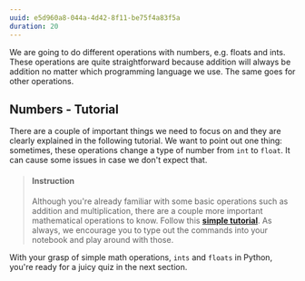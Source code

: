 ```yaml
---
uuid: e5d960a8-044a-4d42-8f11-be75f4a83f5a
duration: 20
---
```



We are going to do different operations with numbers, e.g. floats and ints. These operations are quite straightforward because addition will always be addition no matter which programming language we use. The same goes for other operations.


## Numbers - Tutorial

There are a couple of important things we need to focus on and they are clearly explained in the following tutorial. We want to point out one thing: sometimes, these operations change a type of number from `int` to `float`. It can cause some issues in case we don't expect that. 

> #### Instruction
> Although you're already familiar with some basic operations such as addition and multiplication, there are a couple more important mathematical operations to know. Follow this [**simple tutorial**](https://codingexplained.com/coding/python/basic-math-operators-in-python). As always, we encourage you to type out the commands into your notebook and play around with those.

With your grasp of simple math operations, `ints` and `floats` in Python, you're ready for a juicy quiz in the next section. 



